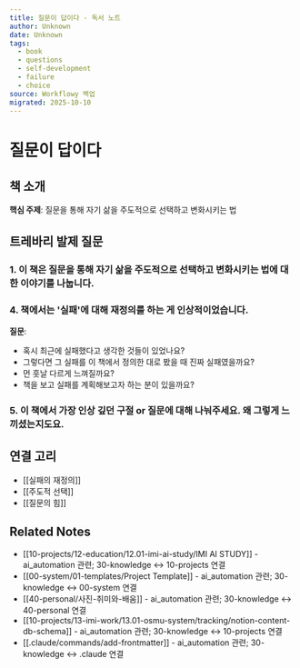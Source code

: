 ```yaml
---
title: 질문이 답이다 - 독서 노트
author: Unknown
date: Unknown
tags:
  - book
  - questions
  - self-development
  - failure
  - choice
source: Workflowy 백업
migrated: 2025-10-10
---
```


# 질문이 답이다

## 책 소개

**핵심 주제**: 질문을 통해 자기 삶을 주도적으로 선택하고 변화시키는 법

## 트레바리 발제 질문

### 1. 이 책은 질문을 통해 자기 삶을 주도적으로 선택하고 변화시키는 법에 대한 이야기를 나눕니다.

### 4. 책에서는 '실패'에 대해 재정의를 하는 게 인상적이었습니다.

**질문**:
- 혹시 최근에 실패했다고 생각한 것들이 있었나요?
- 그렇다면 그 실패를 이 책에서 정의한 대로 봤을 때 진짜 실패였을까요?
- 먼 훗날 다르게 느껴질까요?
- 책을 보고 실패를 계획해보고자 하는 분이 있을까요?

### 5. 이 책에서 가장 인상 깊던 구절 or 질문에 대해 나눠주세요. 왜 그렇게 느끼셨는지도요.

## 연결 고리
- [[실패의 재정의]]
- [[주도적 선택]]
- [[질문의 힘]]

## Related Notes

- [[10-projects/12-education/12.01-imi-ai-study/IMI AI STUDY]] - ai_automation 관련; 30-knowledge ↔ 10-projects 연결
- [[00-system/01-templates/Project Template]] - ai_automation 관련; 30-knowledge ↔ 00-system 연결
- [[40-personal/사진-취미와-배움]] - ai_automation 관련; 30-knowledge ↔ 40-personal 연결
- [[10-projects/13-imi-work/13.01-osmu-system/tracking/notion-content-db-schema]] - ai_automation 관련; 30-knowledge ↔ 10-projects 연결
- [[.claude/commands/add-frontmatter]] - ai_automation 관련; 30-knowledge ↔ .claude 연결
